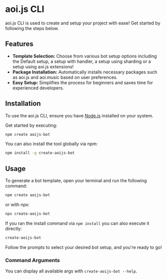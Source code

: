 # aoi.js CLI 

aoi.js CLI is used to create and setup your project with ease! Get started by following the steps below.

## Features

- **Template Selection:** Choose from various bot setup options including the Default setup, a setup with handler, a setup using sharding or a setup using aoi.js extensions!
- **Package Installation:** Automatically installs necessary packages such as aoi.js and aoi.music based on user preferences.
- **Easy Setup:** Simplifies the process for beginners and saves time for experienced developers.

## Installation

To use the aoi.js CLI, ensure you have [Node.js](https://nodejs.org/) installed on your system.


Get started by executing:

```bash
npm create aoijs-bot
```

You can also install the tool globally via npm:

```bash
npm install -g create-aoijs-bot
```

## Usage

To generate a bot template, open your terminal and run the following command:

```bash
npm create aoijs-bot
```

or with npx:

```bash
npx create-aoijs-bot
```

If you ran the install command via `npm install` you can also execute it directly:

```bash
create-aoijs-bot
```

Follow the prompts to select your desired bot setup, and you're ready to go!

### Command Arguments

You can display all available args with `create-aoijs-bot --help`.

